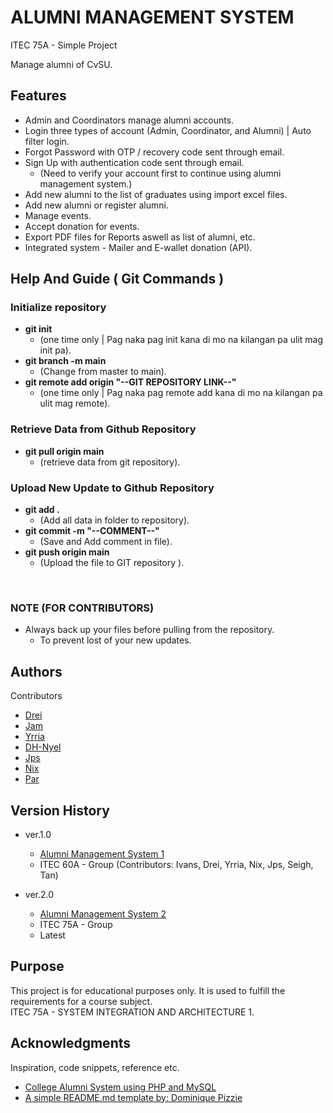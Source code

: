 <p align="center">
<!--   <img src="YOUR_LOGO_IMAGE_URL" alt="Logo" width="200"/> -->
</p>

# ALUMNI MANAGEMENT SYSTEM 

ITEC 75A - Simple Project

Manage alumni of CvSU.

## Features

* Admin and Coordinators manage alumni accounts.
* Login three types of account (Admin, Coordinator, and Alumni) | Auto filter login.
* Forgot Password with OTP / recovery code sent through email.
* Sign Up with authentication code sent through email.
    * (Need to verify your account first to continue using alumni management system.)
* Add new alumni to the list of graduates using import excel files.
* Add new alumni or register alumni.
* Manage events.
* Accept donation for events.
* Export PDF files for Reports aswell as list of alumni, etc.
* Integrated system - Mailer and E-wallet donation (API).

## Help And Guide ( Git Commands )

### Initialize repository

* **git init**
    * (one time only | Pag naka pag init kana di mo na kilangan pa ulit mag init pa).
* **git branch -m main**
    * (Change from master to main).
* **git remote add origin "--GIT REPOSITORY LINK--"**
    * (one time only | Pag naka pag remote add kana di mo na kilangan pa ulit mag remote).
 
### Retrieve Data from Github Repository

* **git pull origin main**
    * (retrieve data from git repository).
      
### Upload New Update to Github Repository

* **git add .**
    * (Add all data in folder to repository).
* **git commit -m "--COMMENT--"**
    * (Save and Add comment in file).
* **git push origin main**
    * (Upload the file to GIT repository ).
<br/>

### NOTE (FOR CONTRIBUTORS)
* Always back up your files before pulling from the repository.
    * To prevent lost of your new updates.

## Authors

Contributors
* [Drei](https://github.com/MarcAndrei00)
* [Jam](https://github.com/Babynashji)
* [Yrria](https://github.com/Yrria)
* [DH-Nyel](https://github.com/karinaonly)
* [Jps](https://github.com)
* [Nix](https://github.com/6nix)
* [Par](https://github.com)

## Version History

* ver.1.0
    * [Alumni Management System 1](https://github.com/L-iVANS/Alumni-Management-System)
    * ITEC 60A - Group (Contributors: Ivans, Drei, Yrria, Nix, Jps, Seigh, Tan)
      
* ver.2.0
    * [Alumni Management System 2](https://github.com/MarcAndrei00/Alumni-Management-System)
    * ITEC 75A - Group
    * Latest

## Purpose

This project is for educational purposes only. It is used to fulfill the requirements for a course subject.
<br/>
ITEC 75A - SYSTEM INTEGRATION AND ARCHITECTURE 1.

## Acknowledgments

Inspiration, code snippets, reference etc.
* [College Alumni System using PHP and MySQL](https://github.com/matiassingers/awesome-readme)
* [A simple README.md template by: Dominique Pizzie](https://gist.github.com/DomPizzie/7a5ff55ffa9081f2de27c315f5018afc)
  
